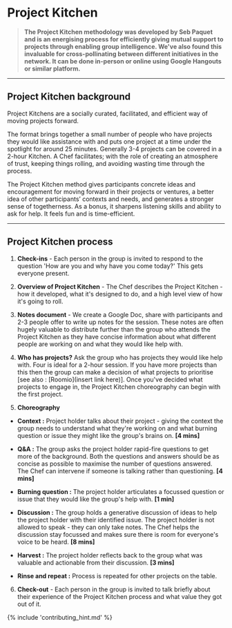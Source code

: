 # Project Kitchen 

> **The Project Kitchen methodology was developed by Seb Paquet and is an energising process for efficiently giving mutual support to projects through enabling group intelligence. We've also found this invaluable for cross-pollinating between different initiatives in the network. It can be done in-person or online using Google Hangouts or similar platform.**

----
## Project Kitchen background

Project Kitchens are a socially curated, facilitated, and efficient way of moving projects forward. 

The format brings together a small number of people who have projects they would like assistance with and puts one project at a time under the spotlight for around 25 minutes. Generally 3-4 projects can be covered in a 2-hour Kitchen. A Chef facilitates; with the role of creating an atmosphere of trust, keeping things rolling, and avoiding wasting time through the process.

The Project Kitchen method gives participants concrete ideas and encouragement for moving forward in their projects or ventures, a better idea of other participants’ contexts and needs, and generates a stronger sense of togetherness. As a bonus, it sharpens listening skills and ability to ask for help. It feels fun and is time-efficient.

----
## Project Kitchen process

1. **Check-ins** - Each person in the group is invited to respond to the question 'How are you and why have you come today?' This gets everyone present. 

2. **Overview of Project Kitchen** - The Chef describes the Project Kitchen - how it developed, what it's designed to do, and a high level view of how it's going to roll.

3. **Notes document** - We create a Google Doc, share with participants and 2-3 people offer to write up notes for the session. These notes are often hugely valuable to distribute further than the group who attends the Project Kitchen as they have concise information about what different people are working on and what they would like help with.

4. **Who has projects?** Ask the group who has projects they would like help with. Four is ideal for a 2-hour session. If you have more projects than this then the group can make a decision of what projects to prioritise [see also : [Roomio](insert link here)]. Once you've decided what projects to engage in, the Project Kitchen choreography can begin with the first project.

5. **Choreography**
 * **Context :** Project holder talks about their project - giving the context the group needs to understand what they're working on and what burning question or issue they might like the group's brains on. **[4 mins]**

 * **Q&A :** The group asks the project holder rapid-fire questions to get more of the background. Both the questions and answers should be as concise as possible to maximise the number of questions answered. The Chef can intervene if someone is talking rather than questioning. **[4 mins]**

 * **Burning question :** The project holder articulates a focussed question or issue that they would like the group's help with. **[1 min]**

 * **Discussion :** The group holds a generative discussion of ideas to help the project holder with their identified issue. The project holder is not allowed to speak - they can only take notes. The Chef helps the discussion stay focussed and makes sure there is room for everyone's voice to be heard. **[8 mins]**

 * **Harvest :** The project holder reflects back to the group what was valuable and actionable from their discussion. **[3 mins]**

 * **Rinse and repeat :** Process is repeated for other projects on the table.


6. **Check-out** - Each person in the group is invited to talk briefly about their experience of the Project Kitchen process and what value they got out of it.


{% include 'contributing_hint.md' %}
